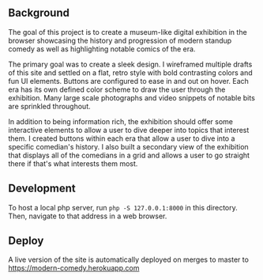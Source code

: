 ## Background
The goal of this project is to create a museum-like digital exhibition in the browser showcasing the history and progression of modern standup comedy as well as highlighting notable comics of the era.

The primary goal was to create a sleek design. I wireframed multiple drafts of this site and settled on a flat, retro style with bold contrasting colors and fun UI elements. Buttons are configured to ease in and out on hover. Each era has its own defined color scheme to draw the user through the exhibition. Many large scale photographs and video snippets of notable bits are sprinkled throughout.

In addition to being information rich, the exhibition should offer some interactive elements to allow a user to dive deeper into topics that interest them. I created buttons within each era that allow a user to dive into a specific comedian's history. I also built a secondary view of the exhibition that displays all of the comedians in a grid and allows a user to go straight there if that's what interests them most.

## Development

To host a local php server, run  `php -S 127.0.0.1:8000` in this directory. Then, navigate to that address in a web browser.

## Deploy

A live version of the site is automatically deployed on merges to master to https://modern-comedy.herokuapp.com
